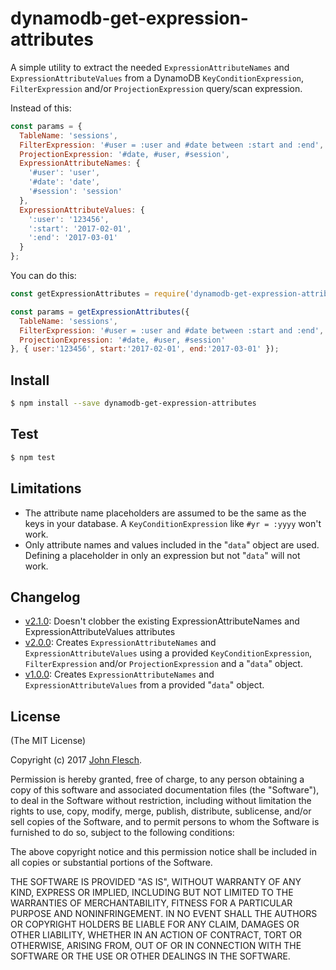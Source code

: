 # dynamodb-get-expression-attributes

A simple utility to extract the needed `ExpressionAttributeNames` and `ExpressionAttributeValues` from a DynamoDB `KeyConditionExpression`, `FilterExpression` and/or `ProjectionExpression` query/scan expression.

Instead of this:

```js
const params = {
  TableName: 'sessions',
  FilterExpression: '#user = :user and #date between :start and :end',
  ProjectionExpression: '#date, #user, #session',
  ExpressionAttributeNames: {
    '#user': 'user',
    '#date': 'date',
    '#session': 'session'
  },
  ExpressionAttributeValues: {
    ':user': '123456',
    ':start': '2017-02-01',
    ':end': '2017-03-01'
  }
};
```

You can do this:

```js
const getExpressionAttributes = require('dynamodb-get-expression-attributes');

const params = getExpressionAttributes({
  TableName: 'sessions',
  FilterExpression: '#user = :user and #date between :start and :end',
  ProjectionExpression: '#date, #user, #session'
}, { user:'123456', start:'2017-02-01', end:'2017-03-01' });
```

## Install

```bash
$ npm install --save dynamodb-get-expression-attributes
```

## Test

```bash
$ npm test
```

## Limitations

* The attribute name placeholders are assumed to be the same as the keys in your database. A `KeyConditionExpression` like `#yr = :yyyy` won't work.
* Only attribute names and values included in the "`data`" object are used. Defining a placeholder in only an expression but not "`data`" will not work.

## Changelog

* [v2.1.0](https://github.com/flesch/dynamodb-get-expression-attributes/releases/tag/v2.0.0): Doesn't clobber the existing ExpressionAttributeNames and ExpressionAttributeValues attributes
* [v2.0.0](https://github.com/flesch/dynamodb-get-expression-attributes/releases/tag/v2.0.0): Creates `ExpressionAttributeNames` and `ExpressionAttributeValues` using a provided `KeyConditionExpression`, `FilterExpression` and/or `ProjectionExpression` and a "`data`" object.
* [v1.0.0](https://github.com/flesch/dynamodb-get-expression-attributes/releases/tag/v1.0.0): Creates `ExpressionAttributeNames` and `ExpressionAttributeValues` from a provided "`data`" object.

## License

(The MIT License)

Copyright (c) 2017 [John Flesch](http://fles.ch).

Permission is hereby granted, free of charge, to any person obtaining a copy of this software and associated documentation files (the "Software"), to deal in the Software without restriction, including without limitation the rights to use, copy, modify, merge, publish, distribute, sublicense, and/or sell copies of the Software, and to permit persons to whom the Software is furnished to do so, subject to the following conditions:

The above copyright notice and this permission notice shall be included in all copies or substantial portions of the Software.

THE SOFTWARE IS PROVIDED "AS IS", WITHOUT WARRANTY OF ANY KIND, EXPRESS OR IMPLIED, INCLUDING BUT NOT LIMITED TO THE WARRANTIES OF MERCHANTABILITY, FITNESS FOR A PARTICULAR PURPOSE AND NONINFRINGEMENT. IN NO EVENT SHALL THE AUTHORS OR COPYRIGHT HOLDERS BE LIABLE FOR ANY CLAIM, DAMAGES OR OTHER LIABILITY, WHETHER IN AN ACTION OF CONTRACT, TORT OR OTHERWISE, ARISING FROM, OUT OF OR IN CONNECTION WITH THE SOFTWARE OR THE USE OR OTHER DEALINGS IN THE SOFTWARE.
